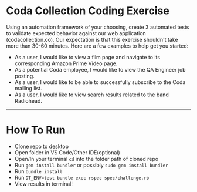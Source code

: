 # Coda Collection Coding Exercise

Using an automation framework of your choosing, create 3 automated tests to validate expected behavior against our web application (codacollection.co). Our expectation is that this exercise shouldn't take more than 30-60 minutes. Here are a few examples to help get you started:

- As a user, I would like to view a film page and navigate to its corresponding Amazon Prime Video page.
- As a potential Coda employee, I would like to view the QA Engineer job posting.
- As a user, I would like to be able to successfully subscribe to the Coda mailing list.
- As a user, I would like to view search results related to the band Radiohead.


----------------------------------------------------------------------------------------------------------------
# How To Run
- Clone repo to desktop
- Open folder in VS Code/Other IDE(optional)
- Open/In your terminal `cd` into the folder path of cloned repo
- Run `gem install bundler` or possibly `sudo gem install bundler`
- Run `bundle install`
- Run `DT_ENV=test bundle exec rspec spec/challenge.rb`
- View results in terminal!
